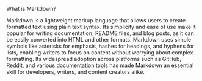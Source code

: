 What is Markdown?

Markdown is a lightweight markup language that allows users to create formatted text using plain text syntax. Its simplicity and ease of use make it popular for writing documentation, README files, and blog posts, as it can be easily converted into HTML and other formats. Markdown uses simple symbols like asterisks for emphasis, hashes for headings, and hyphens for lists, enabling writers to focus on content without worrying about complex formatting. Its widespread adoption across platforms such as GitHub, Reddit, and various documentation tools has made Markdown an essential skill for developers, writers, and content creators alike.

